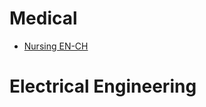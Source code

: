 # Medical
- [Nursing EN-CH](https://nursing.nutc.edu.tw/ezfiles/22/1022/img/169/107110058.pdf)

# Electrical Engineering